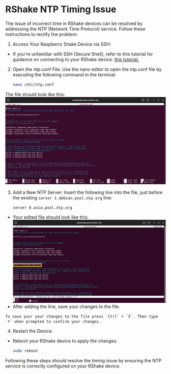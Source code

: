 RShake NTP Timing Issue
=======================================

The issue of incorrect time in RShake devices can be resolved by addressing the NTP (Network Time Protocol) service. Follow these instructions to rectify the problem:


1. Access Your Raspberry Shake Device via SSH:
  - If you're unfamiliar with SSH (Secure Shell), refer to this tutorial for guidance on connecting to your RShake device. <a href="https://upri-earthquake.github.io/connect-to-rshake" target="_blank">this tutorial.</a>

2. Open the ntp.conf File: 
  Use the nano editor to open the ntp.conf file by executing the following command in the terminal:
    ```bash
    nano /etc/ntp.conf
    ```
  The file should look like this:
  ![ntp.conf file contents](_build/html/assets/rshake-ntp-issue/ntp.conf-contents.png)

3. Add a New NTP Server:
  Insert the following line into the file, just before the existing `server 1.debian.pool.ntp.org` line: 
    ```
    server 0.asia.pool.ntp.org
    ```
  - Your edited file should look like this:
  ![Edited ntp.conf file](_build/html/assets/rshake-ntp-issue/edited-ntp.conf-file.png)
  - After adding the line, save your changes to the file.
  ```{note}
  To save your your changes to the file press `Ctrl` + `X`. Then type `Y` when prompted to confirm your changes.
  ```

4. Restart the Device:
  - Reboot your RShake device to apply the changes:
    ```bash
    sudo reboot
    ```

Following these steps should resolve the timing issue by ensuring the NTP service is correctly configured on your RShake device.